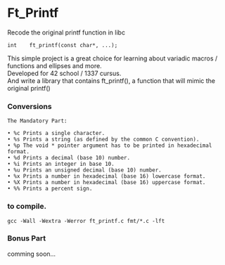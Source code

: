 <h1> Ft_Printf </h1>

<bold>Recode the original printf function in libc </bold>
```
int    ft_printf(const char*, ...);
```

This simple project is a great choice for learning about variadic macros / functions and ellipses and more.<br>
Developed for 42 school / 1337 cursus.<br>
And write a library that contains ft_printf(), a
function that will mimic the original printf()

### Conversions
```
The Mandatory Part:

• %c Prints a single character.
• %s Prints a string (as defined by the common C convention).
• %p The void * pointer argument has to be printed in hexadecimal format.
• %d Prints a decimal (base 10) number.
• %i Prints an integer in base 10.
• %u Prints an unsigned decimal (base 10) number.
• %x Prints a number in hexadecimal (base 16) lowercase format.
• %X Prints a number in hexadecimal (base 16) uppercase format.
• %% Prints a percent sign.

```
### to compile.
```
gcc -Wall -Wextra -Werror ft_printf.c fmt/*.c -lft
```

### Bonus Part
comming soon...

